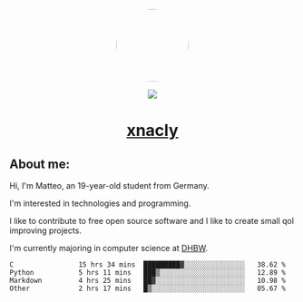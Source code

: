 <p align="center">
  <img style="border-radius: 100px" width="128" height="128" src="https://avatars.githubusercontent.com/u/47723417?v=4"/>
</p>
<p align="center">
  <img src="https://komarev.com/ghpvc/?username=xnacly&&style=flat-square"/>
</p>

<h1 align="center"><a href="https://xnacly.me/"> xnacly</a> </h1>

<h2> About me:</h2>

<p>Hi, I'm Matteo, an 19-year-old student from Germany. </p>
<p>I'm interested in technologies and programming.</p>
<p>I like to contribute to free open source software and I like to create small qol improving projects.</p>
<p>I'm currently majoring in computer science at <a href="https://www.dhbw.de/startseite">DHBW</a>.</p>

<!--START_SECTION:waka-->

```text
C                15 hrs 34 mins  █████████▓░░░░░░░░░░░░░░░   38.62 %
Python           5 hrs 11 mins   ███▒░░░░░░░░░░░░░░░░░░░░░   12.89 %
Markdown         4 hrs 25 mins   ██▓░░░░░░░░░░░░░░░░░░░░░░   10.98 %
Other            2 hrs 17 mins   █▒░░░░░░░░░░░░░░░░░░░░░░░   05.67 %
```

<!--END_SECTION:waka-->
